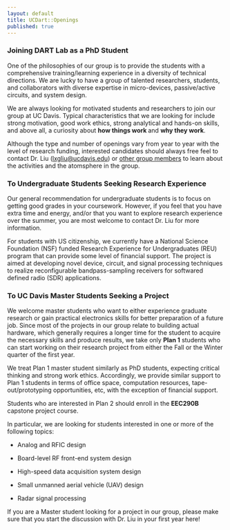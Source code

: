 ```yaml
---
layout: default
title: UCDart::Openings
published: true
---
```

<!--
<div class="alert alert-danger">
    A postdoc researcher position is available. More details can be found <a href="postdoc-cm.html"> here </a>.
</div>
-->

<!---
<div class="alert alert-info">
    A Ph.D. position is available for Fall 2017. Strong analytical capabilities and a background in analog and/or radio frequency IC are preferred.
</div>
-->

### Joining DART Lab as a PhD Student

One of the philosophies of our group is to provide the students with a comprehensive training/learning experience in a diversity of technical directions. We are lucky to have a group of talented researchers, students, and collaborators with diverse expertise in micro-devices, passive/active circuits, and system design.

We are always looking for motivated students and researchers to join our group at UC Davis. Typical characteristics that we are looking for include strong motivation, good work ethics, strong analytical and hands-on skills, and above all, a curiosity about <strong>how things work </strong> and <strong>why they work</strong>.

Although the type and number of openings vary from year to year with the level of research funding, interested candidates should always free feel to contact Dr. Liu (lxgliu@ucdavis.edu) or [other group members](/people/) to learn about the activities and the atomsphere in the group.

### To Undergraduate Students Seeking Research Experience

Our general recommendation for undergraduate students is to focus on getting good grades in your coursework. However, if you feel that you have extra time and energy, and/or that you want to explore research experience over the summer, you are most welcome to contact Dr. Liu for more information.

For students with US citizenship, we currently have a National Science Foundation (NSF) funded Research Experience for Undergraduates (REU) program that can provide some level of financial support. The project is aimed at developing novel device, circuit, and signal processing techniques to realize reconfigurable bandpass-sampling receivers for softwared defined radio (SDR) applications.

### To UC Davis Master Students Seeking a Project

We welcome master students who want to either experience graduate research or gain practical electronics skills for better preparation of a future job. Since most of the projects in our group relate to building actual hardware, which generally requires a longer time for the student to acquire the necessary skills and produce results, we take only **Plan 1** students who can start working on their research project from either the Fall or the Winter quarter of the first year.

We treat Plan 1 master student similarly as PhD students, expecting critical thinking and strong work ethics. Accordingly, we provide similar support to Plan 1 students in terms of office space, computation resources, tape-out/prototyping opportunities, etc, with the exception of financial support.

Students who are interested in Plan 2 should enroll in the **EEC290B** capstone project course.  

In particular, we are looking for students interested in one or more of the following topics:

 - Analog and RFIC design

 - Board-level RF front-end system design

 - High-speed data acquisition system design

 - Small unmanned aerial vehicle (UAV) design

 - Radar signal processing

<!--
In our lab, the expectations for a master student is that he/she must be able to contribute at least 10 hours/week to the master project. There will usually be a one-quarter "evaluation" period to determine there is enough "chemistry" between the advisor and the student.
-->

If you are a Master student looking for a project in our group, please make sure that you start the discussion with Dr. Liu in your first year here!
